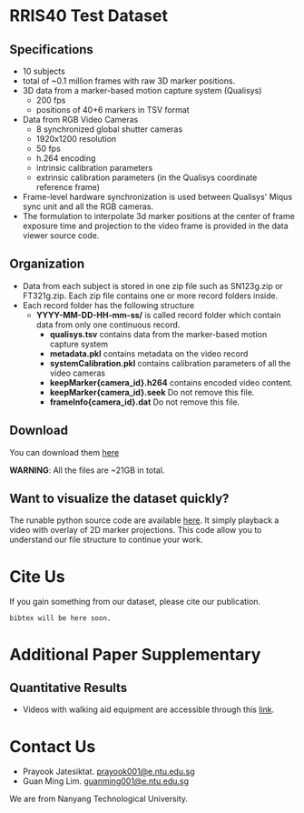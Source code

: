 # RRIS40 Test Dataset

## Specifications
- 10 subjects
- total of ~0.1 million frames with raw 3D marker positions.
- 3D data from a marker-based motion capture system (Qualisys)
    - 200 fps
    - positions of 40+6 markers in TSV format
- Data from RGB Video Cameras
    - 8 synchronized global shutter cameras
    - 1920x1200 resolution
    - 50 fps
    - h.264 encoding
    - intrinsic calibration parameters
    - extrinsic calibration parameters (in the Qualisys coordinate reference frame)
- Frame-level hardware synchronization is used between Qualisys' Miqus sync unit and all the RGB cameras. 
- The formulation to interpolate 3d marker positions at the center of frame exposure time and projection to the video frame is provided in the data viewer source code.  
    
## Organization
- Data from each subject is stored in one zip file such as SN123g.zip or FT321g.zip. Each zip file contains one or more record folders inside.
- Each record folder has the following structure
    - **YYYY-MM-DD-HH-mm-ss/** is called record folder which contain data from only one continuous record.
        - **qualisys.tsv** contains data from the marker-based motion capture system
        - **metadata.pkl** contains metadata on the video record
        - **systemCalibration.pkl** contains calibration parameters of all the video cameras
        - **keepMarker{camera_id}.h264** contains encoded video content.
        - **keepMarker{camera_id}.seek** Do not remove this file.
        - **frameInfo{camera_id}.dat** Do not remove this file. 
    
## Download
You can download them [here](https://entuedu-my.sharepoint.com/:f:/g/personal/guanming001_e_ntu_edu_sg/Ei3fcq8jXB1DoueH6PK0V98BcIF1uPC_qA5xAkO_VQHJsA)

**WARNING**: All the files are ~21GB in total.

## Want to visualize the dataset quickly?

The runable python source code are available [here](https://github.com/koonyook/rris40DataViewer). It simply playback a video with overlay of 2D marker projections. This code allow you to understand our file structure to continue your work.

# Cite Us
If you gain something from our dataset, please cite our publication.
```
bibtex will be here soon.
```

# Additional Paper Supplementary

## Quantitative Results 
- Videos with walking aid equipment are accessible through this [link](https://entuedu-my.sharepoint.com/:f:/g/personal/guanming001_e_ntu_edu_sg/EiI-kItTnDBFuzJGuHU0134BKuuj2CJIjEhVlsri73G4ig?e=mL67k1).

# Contact Us
- Prayook Jatesiktat. prayook001@e.ntu.edu.sg
- Guan Ming Lim. guanming001@e.ntu.edu.sg

We are from Nanyang Technological University.
